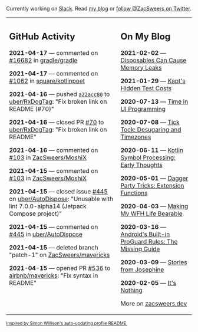 Currently working on [Slack](https://slack.com/). Read [my blog](https://zacsweers.dev/) or [follow @ZacSweers on Twitter](https://twitter.com/ZacSweers).

<table><tr><td valign="top" width="60%">

## GitHub Activity
<!-- githubActivity starts -->
**2021-04-17** — commented on [#16682](https://github.com/gradle/gradle/issues/16682#issuecomment-821880395) in [gradle/gradle](https://api.github.com/repos/gradle/gradle)

**2021-04-17** — commented on [#1062](https://github.com/square/kotlinpoet/issues/1062#issuecomment-821857356) in [square/kotlinpoet](https://api.github.com/repos/square/kotlinpoet)

**2021-04-16** — pushed [`a22acc80`](https://github.com/uber/RxDogTag/commit/a22acc80e831efd8bc3c8918628a83dd86af9f02) to [uber/RxDogTag](https://api.github.com/repos/uber/RxDogTag): "Fix broken link on README (#70)"

**2021-04-16** — closed PR [#70](https://api.github.com/repos/uber/RxDogTag/pulls/70) to [uber/RxDogTag](https://api.github.com/repos/uber/RxDogTag): "Fix broken link on README"

**2021-04-16** — commented on [#103](https://github.com/ZacSweers/MoshiX/issues/103#issuecomment-820916053) in [ZacSweers/MoshiX](https://api.github.com/repos/ZacSweers/MoshiX)

**2021-04-15** — commented on [#103](https://github.com/ZacSweers/MoshiX/issues/103#issuecomment-820787715) in [ZacSweers/MoshiX](https://api.github.com/repos/ZacSweers/MoshiX)

**2021-04-15** — closed issue [#445](https://api.github.com/repos/uber/AutoDispose/issues/445) on [uber/AutoDispose](https://api.github.com/repos/uber/AutoDispose): "Unusable with lint 7.0.0-alpha14 (Jetpack Compose project)"

**2021-04-15** — commented on [#445](https://github.com/uber/AutoDispose/issues/445#issuecomment-820781170) in [uber/AutoDispose](https://api.github.com/repos/uber/AutoDispose)

**2021-04-15** — deleted branch "patch-1" on [ZacSweers/mavericks](https://api.github.com/repos/ZacSweers/mavericks)

**2021-04-15** — opened PR [#536](https://api.github.com/repos/airbnb/mavericks/pulls/536) to [airbnb/mavericks](https://api.github.com/repos/airbnb/mavericks): "Fix syntax in README"
<!-- githubActivity ends -->
</td><td valign="top" width="40%">

## On My Blog
<!-- blog starts -->
**2021-02-02** — [Disposables Can Cause Memory Leaks](https://www.zacsweers.dev/disposables-can-cause-memory-leaks/)

**2021-01-29** — [Kapt's Hidden Test Costs](https://www.zacsweers.dev/kapts-hidden-test-costs/)

**2020-07-13** — [Time in UI Programming](https://www.zacsweers.dev/time-in-ui/)

**2020-07-08** — [Tick Tock: Desugaring and Timezones](https://www.zacsweers.dev/ticktock-desugaring-timezones/)

**2020-06-11** — [Kotlin Symbol Processing: Early Thoughts](https://www.zacsweers.dev/kotlin-symbol-processor-early-thoughts/)

**2020-05-01** — [Dagger Party Tricks: Extension Functions](https://www.zacsweers.dev/dagger-party-tricks-extension-functions/)

**2020-04-03** — [Making My WFH Life Bearable](https://www.zacsweers.dev/making-wfh-life-bearable/)

**2020-03-16** — [Android's Built-in ProGuard Rules: The Missing Guide](https://www.zacsweers.dev/android-proguard-rules/)

**2020-03-09** — [Stories from Josephine](https://www.zacsweers.dev/stories-from-josephine/)

**2020-02-05** — [It's Nothing](https://www.zacsweers.dev/its-nothing/)
<!-- blog ends -->
More on [zacsweers.dev](https://zacsweers.dev/)
</td></tr></table>

<sub><a href="https://simonwillison.net/2020/Jul/10/self-updating-profile-readme/">Inspired by Simon Willison's auto-updating profile README.</a></sub>